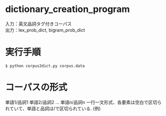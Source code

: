 # dictionary_creation_program
入力：英文品詞タグ付きコーパス  
出力：lex_prob_dict, bigram_prob_dict

# 実行手順
`$ python corpus2dict.py corpus.data`

# コーパスの形式
単語1/品詞1 単語2/品詞2 ... 単語n/品詞n
一行一文形式、各要素は空白で区切られていて、単語と品詞は/で区切られている.
(例)
